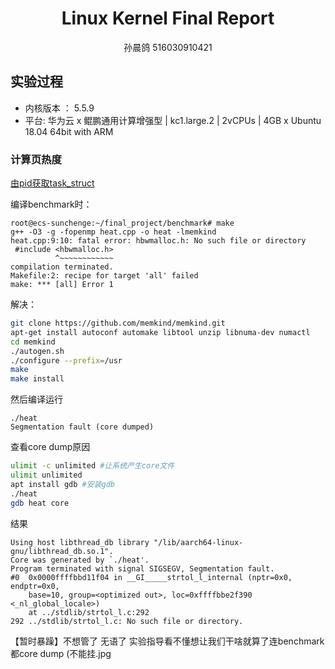# <center>Linux Kernel Final Report

<center>孙晨鸽 516030910421</center>

## 实验过程

* 内核版本 ： 5.5.9
* 平台: 华为云 x 鲲鹏通用计算增强型 | kc1.large.2 | 2vCPUs | 4GB x Ubuntu 18.04 64bit with ARM

### 计算页热度

[由pid获取task_struct](https://tuxthink.blogspot.com/2012/07/module-to-find-task-from-its-pid.html?m=1)

编译benchmark时：

```
root@ecs-sunchenge:~/final_project/benchmark# make
g++ -O3 -g -fopenmp heat.cpp -o heat -lmemkind
heat.cpp:9:10: fatal error: hbwmalloc.h: No such file or directory
 #include <hbwmalloc.h>
          ^~~~~~~~~~~~~
compilation terminated.
Makefile:2: recipe for target 'all' failed
make: *** [all] Error 1
```

解决：

```bash
git clone https://github.com/memkind/memkind.git
apt-get install autoconf automake libtool unzip libnuma-dev numactl
cd memkind
./autogen.sh
./configure --prefix=/usr
make
make install
```

然后编译运行

```
./heat
Segmentation fault (core dumped)
```

查看core dump原因

```bash
ulimit -c unlimited #让系统产生core文件
ulimit unlimited
apt install gdb #安装gdb
./heat
gdb heat core
```

结果

```
Using host libthread_db library "/lib/aarch64-linux-gnu/libthread_db.so.1".
Core was generated by `./heat'.
Program terminated with signal SIGSEGV, Segmentation fault.
#0  0x0000ffffbbd11f04 in __GI_____strtol_l_internal (nptr=0x0, endptr=0x0, 
    base=10, group=<optimized out>, loc=0xffffbbe2f390 <_nl_global_locale>)
    at ../stdlib/strtol_l.c:292
292	../stdlib/strtol_l.c: No such file or directory.
```

【暂时暴躁】不想管了 无语了 实验指导看不懂想让我们干啥就算了连benchmark都core dump (不能挂.jpg